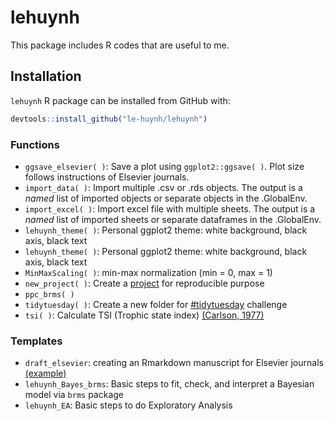 
<!-- README.md is generated from README.Rmd. Please edit that file -->
# lehuynh

<!-- badges: start -->
<!-- badges: end -->
This package includes R codes that are useful to me.

## Installation

`lehuynh` R package can be installed from GitHub with:

``` r
devtools::install_github("le-huynh/lehuynh")
```

### Functions
- `ggsave_elsevier( )`: Save a plot using `ggplot2::ggsave( )`. Plot size follows instructions of Elsevier journals.
- `import_data( )`: Import multiple .csv or .rds objects. The output is a *named* list of imported objects or separate objects in the .GlobalEnv.
- `import_excel( )`: Import excel file with multiple sheets. The output is a *named* list of imported sheets or separate dataframes in the .GlobalEnv. 
- `lehuynh_theme( )`: Personal ggplot2 theme: white background, black axis, black text
- `lehuynh_theme( )`: Personal ggplot2 theme: white background, black axis, black text
- `MinMaxScaling( )`: min-max normalization (min = 0, max = 1)
- `new_project( )`: Create a [project](https://github.com/SchlossLab/new_project) for reproducible purpose
- `ppc_brms( )`
- `tidytuesday( )`: Create a new folder for [#tidytuesday](https://github.com/rfordatascience/tidytuesday) challenge
- `tsi( )`: Calculate TSI (Trophic state index) [(Carlson, 1977)](https://doi.org/10.4319/lo.1977.22.2.0361)

### Templates
- `draft_elsevier`: creating an Rmarkdown manuscript for Elsevier journals [(example)](https://github.com/le-huynh/writing_journal_article_in_rmarkdown/tree/master/elsevier)
- `lehuynh_Bayes_brms`: Basic steps to fit, check, and interpret a Bayesian model via `brms` package
- `lehuynh_EA`: Basic steps to do Exploratory Analysis
